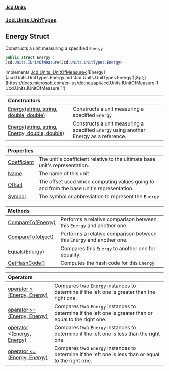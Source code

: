#### [Jcd.Units](index.md 'index')
### [Jcd.Units.UnitTypes](Jcd.Units.UnitTypes.md 'Jcd.Units.UnitTypes')

## Energy Struct

Constructs a unit measuring a specified `Energy`

```csharp
public struct Energy :
Jcd.Units.IUnitOfMeasure<Jcd.Units.UnitTypes.Energy>
```

Implements [Jcd.Units.IUnitOfMeasure&lt;](https://docs.microsoft.com/en-us/dotnet/api/Jcd.Units.IUnitOfMeasure-1 'Jcd.Units.IUnitOfMeasure`1')[Energy](Jcd.Units.UnitTypes.Energy.md 'Jcd.Units.UnitTypes.Energy')[&gt;](https://docs.microsoft.com/en-us/dotnet/api/Jcd.Units.IUnitOfMeasure-1 'Jcd.Units.IUnitOfMeasure`1')

| Constructors | |
| :--- | :--- |
| [Energy(string, string, double, double)](Jcd.Units.UnitTypes.Energy.Energy(string,string,double,double).md 'Jcd.Units.UnitTypes.Energy.Energy(string, string, double, double)') | Constructs a unit measuring a specified `Energy` |
| [Energy(string, string, Energy, double, double)](Jcd.Units.UnitTypes.Energy.Energy(string,string,Jcd.Units.UnitTypes.Energy,double,double).md 'Jcd.Units.UnitTypes.Energy.Energy(string, string, Jcd.Units.UnitTypes.Energy, double, double)') | Constructs a unit measuring a specified `Energy` using another Energy as a reference. |

| Properties | |
| :--- | :--- |
| [Coefficient](Jcd.Units.UnitTypes.Energy.Coefficient.md 'Jcd.Units.UnitTypes.Energy.Coefficient') | The unit's coefficient relative to the ultimate base unit's representation. |
| [Name](Jcd.Units.UnitTypes.Energy.Name.md 'Jcd.Units.UnitTypes.Energy.Name') | The name of this unit |
| [Offset](Jcd.Units.UnitTypes.Energy.Offset.md 'Jcd.Units.UnitTypes.Energy.Offset') | The offset used when computing values going to and from the base unit's representation. |
| [Symbol](Jcd.Units.UnitTypes.Energy.Symbol.md 'Jcd.Units.UnitTypes.Energy.Symbol') | The symbol or abbreviation to represent the `Energy` |

| Methods | |
| :--- | :--- |
| [CompareTo(Energy)](Jcd.Units.UnitTypes.Energy.CompareTo(Jcd.Units.UnitTypes.Energy).md 'Jcd.Units.UnitTypes.Energy.CompareTo(Jcd.Units.UnitTypes.Energy)') | Performs a relative comparison between this `Energy` and another one. |
| [CompareTo(object)](Jcd.Units.UnitTypes.Energy.CompareTo(object).md 'Jcd.Units.UnitTypes.Energy.CompareTo(object)') | Performs a relative comparison between this `Energy` and another one. |
| [Equals(Energy)](Jcd.Units.UnitTypes.Energy.Equals(Jcd.Units.UnitTypes.Energy).md 'Jcd.Units.UnitTypes.Energy.Equals(Jcd.Units.UnitTypes.Energy)') | Compares this `Energy` to another one for equality. |
| [GetHashCode()](Jcd.Units.UnitTypes.Energy.GetHashCode().md 'Jcd.Units.UnitTypes.Energy.GetHashCode()') | Computes the hash code for this `Energy` |

| Operators | |
| :--- | :--- |
| [operator &gt;(Energy, Energy)](Jcd.Units.UnitTypes.Energy.op_GreaterThan(Jcd.Units.UnitTypes.Energy,Jcd.Units.UnitTypes.Energy).md 'Jcd.Units.UnitTypes.Energy.op_GreaterThan(Jcd.Units.UnitTypes.Energy, Jcd.Units.UnitTypes.Energy)') | Compares two `Energy` instances to determine if the left one is greater than the right one. |
| [operator &gt;=(Energy, Energy)](Jcd.Units.UnitTypes.Energy.op_GreaterThanOrEqual(Jcd.Units.UnitTypes.Energy,Jcd.Units.UnitTypes.Energy).md 'Jcd.Units.UnitTypes.Energy.op_GreaterThanOrEqual(Jcd.Units.UnitTypes.Energy, Jcd.Units.UnitTypes.Energy)') | Compares two `Energy` instances to determine if the left one is greater than or equal to the right one. |
| [operator &lt;(Energy, Energy)](Jcd.Units.UnitTypes.Energy.op_LessThan(Jcd.Units.UnitTypes.Energy,Jcd.Units.UnitTypes.Energy).md 'Jcd.Units.UnitTypes.Energy.op_LessThan(Jcd.Units.UnitTypes.Energy, Jcd.Units.UnitTypes.Energy)') | Compares two `Energy` instances to determine if the left one is less than the right one. |
| [operator &lt;=(Energy, Energy)](Jcd.Units.UnitTypes.Energy.op_LessThanOrEqual(Jcd.Units.UnitTypes.Energy,Jcd.Units.UnitTypes.Energy).md 'Jcd.Units.UnitTypes.Energy.op_LessThanOrEqual(Jcd.Units.UnitTypes.Energy, Jcd.Units.UnitTypes.Energy)') | Compares two `Energy` instances to determine if the left one is less than or equal to the right one. |
